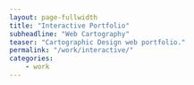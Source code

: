 ```yaml
---
layout: page-fullwidth
title: "Interactive Portfolio"
subheadline: "Web Cartography"
teaser: "Cartographic Design web portfolio."
permalink: "/work/interactive/"
categories:
    - work
---
```

<!--more-->

<div class="row">
    <div class="medium-4 columns"></div>
    <div class="medium-4 columns"></div>
    <div class="medium-4 columns"></div>
</div> 